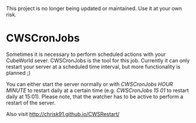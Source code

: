 This project is no longer being updated or maintained. Use it at your own risk.

CWSCronJobs
==========

Sometimes it is necessary to perform scheduled actions with your CubeWorld sever. CWSCronJobs is the tool for this job. Currently it can only restart your server at a scheduled time interval, but more functionality is planned ;)

You can either start the server normally or with *CWSCronJobs HOUR MINUTE* to restart daily at a certain time (e.g. *CWSCronJobs 15 01* to restart daily at 15:01). Please note, that the watcher has to be active to perform a restart of the server.

Also visit
http://chrisk91.github.io/CWSRestart/
